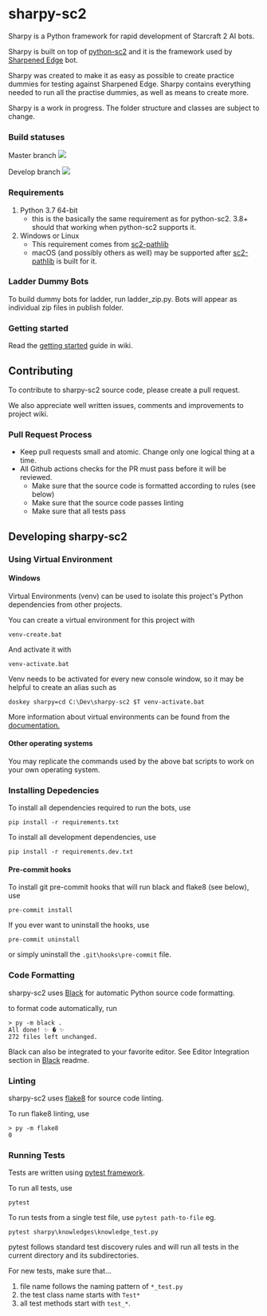 # sharpy-sc2

Sharpy is a Python framework for rapid development of Starcraft 2 AI bots.

Sharpy is built on top of [python-sc2](https://github.com/BurnySc2/python-sc2) and it is the framework used by [Sharpened Edge](https://ai-arena.net/bots/40/) bot.

Sharpy was created to make it as easy as possible to create practice dummies for testing against Sharpened Edge. Sharpy contains everything needed to run all the practise dummies, as well as means to create more.

Sharpy is a work in progress. The folder structure and classes are subject to change.

### Build statuses

Master branch ![](https://github.com/DrInfy/sharpy-sc2/workflows/Python%20actions/badge.svg?branch=master)

Develop branch ![](https://github.com/DrInfy/sharpy-sc2/workflows/Python%20actions/badge.svg?branch=develop)

### Requirements

1. Python 3.7 64-bit
   * this is the basically the same requirement as for python-sc2. 3.8+ should that working when python-sc2 supports it.
1. Windows or Linux
   * This requirement comes from [sc2-pathlib](https://github.com/DrInfy/sc2-pathlib)
   * macOS (and possibly others as well) may be supported after [sc2-pathlib](https://github.com/DrInfy/sc2-pathlib) is built for it.

### Ladder Dummy Bots

To build dummy bots for ladder, run ladder_zip.py. Bots will appear as individual zip files in publish folder.

### Getting started

Read the [getting started](https://github.com/DrInfy/sharpy-sc2/wiki/1.-Getting-Started) guide in wiki.

## Contributing

To contribute to sharpy-sc2 source code, please create a pull request.

We also appreciate well written issues, comments and improvements to project wiki.

### Pull Request Process

* Keep pull requests small and atomic. Change only one logical thing at a time.
* All Github actions checks for the PR must pass before it will be reviewed.
    * Make sure that the source code is formatted according to rules (see below)
    * Make sure that the source code passes linting
    * Make sure that all tests pass

## Developing sharpy-sc2

### Using Virtual Environment

#### Windows

Virtual Environments (venv) can be used to isolate this project's Python dependencies from other projects.

You can create a virtual environment for this project with

```
venv-create.bat
```

And activate it with

```
venv-activate.bat
```

Venv needs to be activated for every new console window, so it may be helpful to create an alias such as
```
doskey sharpy=cd C:\Dev\sharpy-sc2 $T venv-activate.bat
```

More information about virtual environments can be found from the [documentation.](https://docs.python.org/3.6/tutorial/venv.html)

#### Other operating systems

You may replicate the commands used by the above bat scripts to work on your own operating system. 

### Installing Depedencies

To install all dependencies required to run the bots, use

```
pip install -r requirements.txt
```

To install all development dependencies, use

```
pip install -r requirements.dev.txt
```

#### Pre-commit hooks

To install git pre-commit hooks that will run black and flake8 (see below), use

```
pre-commit install
```

If you ever want to uninstall the hooks, use

```
pre-commit uninstall
```

or simply uninstall the `.git\hooks\pre-commit` file.

### Code Formatting

sharpy-sc2 uses [Black](https://pypi.org/project/black/) for automatic Python source code formatting.

to format code automatically, run 

```
> py -m black .
All done! ✨ � ✨
272 files left unchanged.
```

Black can also be integrated to your favorite editor. See Editor Integration section in [Black](https://pypi.org/project/black/#editor-integration) readme.

### Linting

sharpy-sc2 uses [flake8](https://pypi.org/project/flake8/) for source code linting.

To run flake8 linting, use

```
> py -m flake8
0
```

### Running Tests

Tests are written using [pytest framework](https://docs.pytest.org/en/latest/getting-started.html).

To run all tests, use

```
pytest
```

To run tests from a single test file, use `pytest path-to-file` eg.

```
pytest sharpy\knowledges\knowledge_test.py
```

pytest follows standard test discovery rules and will run all tests in the current directory and its subdirectories.

For new tests, make sure that...
1. file name follows the naming pattern of `*_test.py`
1. the test class name starts with `Test*`
1. all test methods start with `test_*`.
